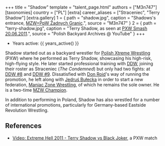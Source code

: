 +++
title = "Shadow"
template = "talent_page.html"
authors = ["M3n747"]
[taxonomies]
country = ["PL"]
[extra]
career_aliases = ["Straceniec", "Terry Shadow"]
[extra.gallery]
1 = { path = "shadow.jpg", caption = "Shadows's entrance, [MZW+PpW Żadnych Granic](@/e/ppw/2023-09-23-ppw_mzw-zadnych-granic.md).", source = "M3n747" }
2 = { path = "terry-shadow.jpg", caption = "Terry Shadow, as seen at [PXW Smash 20.06.2011](@/e/pxw/2011-06-20-pxw-smash.md).", source = "Polish Backyard Archives @ YouTube" }
+++

* Years active: {{ years_active() }}

Shadow started out as a backyard wrestler for [Polish Xtreme Wrestling](@/o/pxw.md) (PXW) where he performed as Terry Shadow, showcasing his high-risk, high-flying style. 
He later started professional training with [DDW](@/o/ddw.md), joining their roster as Straceniec (_The Condemned_) but only had two fights: at [DDW #8](@/e/ddw/2013-08-17-ddw-8.md) and [DDW #9](@/e/ddw/2013-10-25-ddw-9.md).
Dissatisfied with [Don Roid](@/w/don-roid.md)'s way of running the promotion, he left along with [Jędruś Bułecka](@/w/jedrus-bulecka.md) in order to start a new federation, [Maniac Zone Wrestling](@/o/mzw.md), of which he remains the sole owner. He is a two-time [MZW Champion](@/c/mzw-tag-team-championship.md).

In addition to performing in Poland, Shadow has also wrestled for a number of international promotions, particularly for Germany-based Eastside Revolution Wrestling.

## References
* [Video: Extreme Hell 2011 - Terry Shadow vs Black Joker](https://www.youtube.com/watch?v=5uRpO2Viqlk), a PXW match
